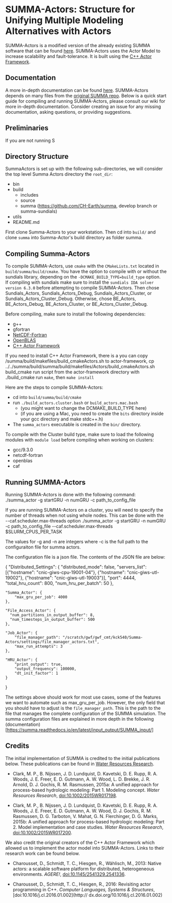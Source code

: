 # SUMMA-Actors: Structure for Unifying Multiple Modeling Alternatives with Actors

SUMMA-Actors is a modified version of the already existing SUMMA software that can be 
found [here](https://github.com/CH-Earth/summa#readme). SUMMA-Actors uses the Actor Model to increase scalability and fault-tolerance. It is built using the [C++ Actor Framework](https://github.com/actor-framework/actor-framework). 

## Documentation
A more in-depth documentation can be found [here](https://git.cs.usask.ca/numerical_simulations_lab/actors/Summa-Actors/-/wikis/home). SUMMA-Actors depends on many files from the [original SUMMA repo](https://github.com/CH-Earth/summa). Below is a quick start guide for compiling and running SUMMA-Actors, please consult our wiki for more in-depth documentation. Consider creating an issue for any missing documentation, asking questions, or providing suggestions.

## Preliminaries
If you are not running S

## Directory Structure
SummaActors is set up with the following sub-directories, we will consider the top level Summa Actors directory the `root_dir`:
 - bin
 - build
   - includes
   - source
   - summa (https://github.com/CH-Earth/summa, develop branch or summa-sundials)
 - utils
 - README.md

First clone Summa-Actors to your workstation. Then cd into `build/` and clone `summa` into Summa-Actor's build directory as folder summa.

## Compiling Summa-Actors
To compile SUMMA-Actors, use `cmake` with the `CMakeLists.txt` located in `build/summa/build/cmake`. You have the option to compile with or without the sundials library, depending on the `-DCMAKE_BUILD_TYPE=build_type` option.  
If compiling with sundials make sure to install the `sundials IDA solver version 6.3.0` before attempting to compile SUMMA-Actors. Then chose Sundials_Actors, Sundials_Actors_Debug, Sundials_Actors_Cluster, or Sundials_Actors_Cluster_Debug. Otherwise, chose 
BE_Actors, BE_Actors_Debug, BE_Actors_Cluster, or BE_Actors_Cluster_Debug.

Before compiling, make sure to install the following dependencies:
 * g++
 * gfortran
 * [NetCDF-Fortran](https://github.com/Unidata/netcdf-fortran)
 * [OpenBLAS](https://github.com/xianyi/OpenBLAS)
 * [C++ Actor Framework](https://github.com/actor-framework/actor-framework)

If you need to install C++ Actor Framework, there is a you can copy /summa/build/makefiles/build_cmakeActors.sh to actor-framework,
  cp ../../summa/build/summa/build/makefiles/Actors/build_cmakeActors.sh build_cmake
  run script from the actor-framework directory with ./build_cmake 
  run `make`, then `make install`


Here are the steps to compile SUMMA-Actors:
 - cd into `build/summa/build/cmake`
 - run `./build_actors.cluster.bash` or `build_actors.mac.bash`
   - (you might want to change the DCMAKE_BUILD_TYPE here)
   - (if you are using a Mac, you need to create the `bits` directory inside your gcc directory and make stdc++.h)
- The `summa_actors` executable is created in the `bin/` directory.

To compile with the Cluster build type, make sure to load the following modules with `module load` before compiling when working on clusters:
 - gcc/9.3.0
 - netcdf-fortran
 - openblas
 - caf

## Running SUMMA-Actors
Running SUMMA-Actors is done with the following command:
    ./summa_actor -g startGRU -n numGRU -c path_to_config_file

If you are running SUMMA-Actors on a cluster, you will need to specify the number of threads when not using whole nodes.
  This can be done with the --caf.scheduler.max-threads option
    ./summa_actor -g startGRU -n numGRU -c path_to_config_file --caf.scheduler.max-threads $SLURM_CPUS_PER_TASK

The values for -g and -n are integers where -c is the full path to the configuraiton file for summa actors.

The configuration file is a json file. The contents of the JSON file are below:

{
    "Distributed_Settings": {
        "distributed_mode": false,
        "servers_list": [{"hostname": "cnic-giws-cpu-19001-04"}, {"hostname": "cnic-giws-utl-19002"}, {"hostname": "cnic-giws-utl-19003"}],
        "port": 4444,
        "total_hru_count": 800,
        "num_hru_per_batch": 50
    },
  
    "Summa_Actor": {
        "max_gru_per_job": 4000
    },
  
    "File_Access_Actor": {
      "num_partitions_in_output_buffer": 8,
      "num_timesteps_in_output_buffer": 500
    },
    
    "Job_Actor": {
        "file_manager_path": "/scratch/gwf/gwf_cmt/kck540/Summa-Actors/settings/file_manager_actors.txt",
        "max_run_attempts": 3
    },
  
    "HRU_Actor": {
        "print_output": true,
        "output_frequency": 100000,
        "dt_init_factor": 1
    }
}


The settings above should work for most use cases, some of the features we want to automate such as max_gru_per_job. However, the only field that you should have to adjust is the `file_manager_path`. This is the path to the file that manages the complete configuration of the SUMMA simulation. The summa configuration files are explained in more depth in the following (documentation)[https://summa.readthedocs.io/en/latest/input_output/SUMMA_input/]



## Credits
The initial implementation of SUMMA is credited to the initial publications below. These 
publications can be found in [Water Resources Research](http://onlinelibrary.wiley.com/journal/10.1002/(ISSN)1944-7973).

 * Clark, M. P., B. Nijssen, J. D. Lundquist, D. Kavetski, D. E. Rupp, R. A. Woods, J. E. Freer, E. D. Gutmann, A. W. Wood, L. D. Brekke, J. R. Arnold, D. J. Gochis, R. M. Rasmussen, 2015a: A unified approach for process-based hydrologic modeling: Part 1. Modeling concept. _Water Resources Research_, [doi:10.1002/2015WR017198](http://dx.doi.org/10.1002/2015WR017198).<a id="clark_2015a"></a>

 * Clark, M. P., B. Nijssen, J. D. Lundquist, D. Kavetski, D. E. Rupp, R. A. Woods, J. E. Freer, E. D. Gutmann, A. W. Wood, D. J. Gochis, R. M. Rasmussen, D. G. Tarboton, V. Mahat, G. N. Flerchinger, D. G. Marks, 2015b: A unified approach for process-based hydrologic modeling: Part 2. Model implementation and case studies. _Water Resources Research_, [doi:10.1002/2015WR017200](http://dx.doi.org/10.1002/2015WR017200).<a id="clark_2015b"></a>

We also credit the original creators of the C++ Actor Framework which allowed us to implement the actor model into SUMMA-Actors. Links to their research work can be found 
below.

 * Charousset, D., Schmidt, T. C., Hiesgen, R., Wählisch, M., 2013: Native actors: 
 a scalable software platform for distributed, heterogeneous environments. _AGERE!_, 
 [doi:10.1145/2541329.2541336](http://dx.doi.org/10.1145/2541329.2541336).

 * Charousset, D., Schmidt, T. C., Hiesgen, R., 2016: Revisiting actor programming in 
 C++. _Computer Languages, Systems & Structures_, [doi:10.1016/j.cl.2016.01.002](http://
 dx.doi.org/10.1016/j.cl.2016.01.002)



